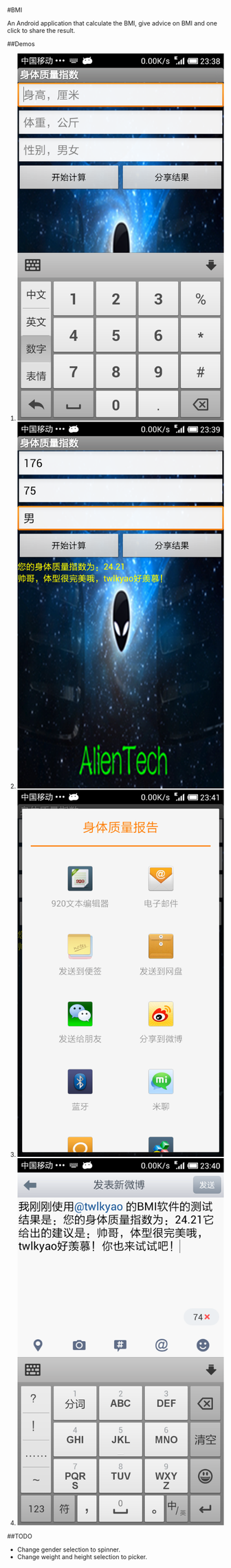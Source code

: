 #BMI

An Android application that calculate the BMI, give advice on BMI and one click to share the result.  

##Demos
1. ![Startup](https://github.com/twlkyao/BMI/raw/master/新版截图/开始界面.png)
2. ![Calculate](https://github.com/twlkyao/BMI/raw/master/新版截图/计算结果.png)
3. ![ReadyToShare](https://github.com/twlkyao/BMI/raw/master/新版截图/准备分享.png)
4. ![Share](https://github.com/twlkyao/BMI/raw/master/新版截图/分享.png) 

##TODO
* Change gender selection to spinner.  
* Change weight and height selection to picker.
